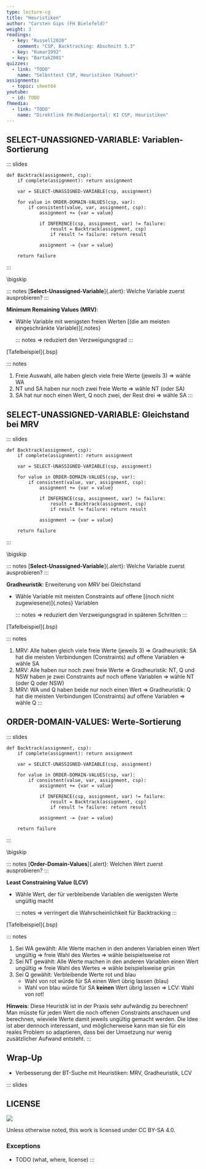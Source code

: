 ```yaml
---
type: lecture-cg
title: "Heuristiken"
author: "Carsten Gips (FH Bielefeld)"
weight: 3
readings:
  - key: "Russell2020"
    comment: "CSP, Backtracking: Abschnitt 5.3"
  - key: "Kumar1992"
  - key: "Bartak2001"
quizzes:
  - link: "TODO"
    name: "Selbsttest CSP, Heuristiken (Kahoot)"
assignments:
  - topic: sheet04
youtube:
  - id: TODO
fhmedia:
  - link: "TODO"
    name: "Direktlink FH-Medienportal: KI CSP, Heuristiken"
---
```



## SELECT-UNASSIGNED-VARIABLE: Variablen-Sortierung

::: slides
``` {.python size="tiny"}
def Backtrack(assignment, csp):
    if complete(assignment): return assignment

    var = SELECT-UNASSIGNED-VARIABLE(csp, assignment)

    for value in ORDER-DOMAIN-VALUES(csp, var):
        if consistent(value, var, assignment, csp):
            assignment += {var = value}

            if INFERENCE(csp, assignment, var) != failure:
                result = Backtrack(assignment, csp)
                if result != failure: return result

            assignment -= {var = value}

    return failure
```
:::

\bigskip

::: notes
[**Select-Unassigned-Variable**]{.alert}: Welche Variable zuerst ausprobieren?
:::

**Minimum Remaining Values (MRV)**:

*   Wähle Variable mit wenigsten freien Werten  [(die am meisten eingeschränkte Variable)]{.notes}

    ::: notes
    => reduziert den Verzweigungsgrad
    :::

[Tafelbeispiel]{.bsp}

::: notes
1.  Freie Auswahl, alle haben gleich viele freie Werte (jeweils 3) => wähle WA
2.  NT und SA haben nur noch zwei freie Werte => wähle NT (oder SA)
3.  SA hat nur noch einen Wert, Q noch zwei, der Rest drei => wähle SA
:::


## SELECT-UNASSIGNED-VARIABLE: Gleichstand bei MRV

::: slides
``` {.python size="tiny"}
def Backtrack(assignment, csp):
    if complete(assignment): return assignment

    var = SELECT-UNASSIGNED-VARIABLE(csp, assignment)

    for value in ORDER-DOMAIN-VALUES(csp, var):
        if consistent(value, var, assignment, csp):
            assignment += {var = value}

            if INFERENCE(csp, assignment, var) != failure:
                result = Backtrack(assignment, csp)
                if result != failure: return result

            assignment -= {var = value}

    return failure
```
:::

\bigskip

::: notes
[**Select-Unassigned-Variable**]{.alert}: Welche Variable zuerst ausprobieren?
:::

**Gradheuristik**: Erweiterung von *MRV* bei Gleichstand

*   Wähle Variable mit meisten Constraints auf offene  [(noch nicht zugewiesene)]{.notes}  Variablen

    ::: notes
    => reduziert den Verzweigungsgrad in späteren Schritten
    :::

[Tafelbeispiel]{.bsp}

::: notes
1.  MRV: Alle haben gleich viele freie Werte (jeweils 3) => Gradheuristik: SA hat
    die meisten Verbindungen (Constraints) auf offene Variablen => wähle SA
2.  MRV: Alle haben nur noch zwei freie Werte => Gradheuristik: NT, Q und NSW haben
    je zwei Constraints auf noch offene Variablen => wähle NT (oder Q oder NSW)
3.  MRV: WA und Q haben beide nur noch einen Wert => Gradheuristik: Q hat
    die meisten Verbindungen (Constraints) auf offene Variablen => wähle Q
:::


## ORDER-DOMAIN-VALUES: Werte-Sortierung

::: slides
``` {.python size="tiny"}
def Backtrack(assignment, csp):
    if complete(assignment): return assignment

    var = SELECT-UNASSIGNED-VARIABLE(csp, assignment)

    for value in ORDER-DOMAIN-VALUES(csp, var):
        if consistent(value, var, assignment, csp):
            assignment += {var = value}

            if INFERENCE(csp, assignment, var) != failure:
                result = Backtrack(assignment, csp)
                if result != failure: return result

            assignment -= {var = value}

    return failure
```
:::

\bigskip

::: notes
[**Order-Domain-Values**]{.alert}: Welchen Wert zuerst ausprobieren?
:::

**Least Constraining Value (LCV)**

*   Wähle Wert, der für verbleibende Variablen die wenigsten Werte
    ungültig macht

    ::: notes
    => verringert die Wahrscheinlichkeit für Backtracking
    :::

[Tafelbeispiel]{.bsp}

::: notes
1.  Sei WA gewählt: Alle Werte machen in den anderen Variablen einen Wert ungültig
    => freie Wahl des Wertes => wähle beispielsweise rot
2.  Sei NT gewählt: Alle Werte machen in den anderen Variablen einen Wert ungültig
    => freie Wahl des Wertes => wähle beispielsweise grün
3.  Sei Q gewählt: Verbleibende Werte rot und blau
    -   Wahl von rot würde für SA einen Wert übrig lassen (blau)
    -   Wahl von blau würde für SA **keinen** Wert übrig lassen
    => LCV: Wahl von rot!


**Hinweis**: Diese Heuristik ist in der Praxis sehr aufwändig zu berechnen! Man müsste für
jeden Wert die noch offenen Constraints anschauen und berechnen, wieviele Werte damit jeweils
ungültig gemacht werden. Die Idee ist aber dennoch interessant, und möglicherweise kann man
sie für ein reales Problem so adaptieren, dass bei der Umsetzung nur wenig zusätzlicher
Aufwand entsteht.
:::


## Wrap-Up

*   Verbesserung der BT-Suche mit Heuristiken: MRV, Gradheuristik, LCV







<!-- DO NOT REMOVE - THIS IS A LAST SLIDE TO INDICATE THE LICENSE AND POSSIBLE EXCEPTIONS (IMAGES, ...). -->
::: slides
## LICENSE
![](https://licensebuttons.net/l/by-sa/4.0/88x31.png)

Unless otherwise noted, this work is licensed under CC BY-SA 4.0.

### Exceptions
*   TODO (what, where, license)
:::
